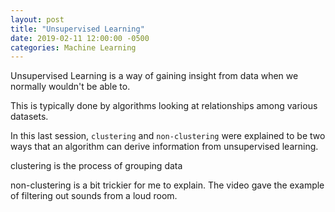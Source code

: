 ```yaml
---
layout: post
title: "Unsupervised Learning"
date: 2019-02-11 12:00:00 -0500
categories: Machine Learning
---
```



Unsupervised Learning is a way of gaining insight from data when we normally wouldn't be able to. 

This is typically done by algorithms looking at relationships among various datasets.

In this last session, `clustering` and `non-clustering` were explained to be two ways that an algorithm can derive information from unsupervised learning.

clustering is the process of grouping data

non-clustering is a bit trickier for me to explain. The video gave the example of filtering out sounds from a loud room.